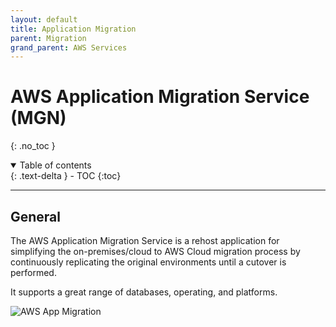 ```yaml
---
layout: default
title: Application Migration
parent: Migration
grand_parent: AWS Services
---
```


# AWS Application Migration Service (MGN)
{: .no_toc }

<details open markdown="block">
  <summary>
    Table of contents
  </summary>
  {: .text-delta }
- TOC
{:toc}
</details>

---

## General

The AWS Application Migration Service is a rehost application for simplifying the on-premises/cloud to AWS Cloud migration process by continuously replicating the original environments until a cutover is performed.

It supports a great range of databases, operating, and platforms.

![AWS App Migration](https://d1.awsstatic.com/pdp-headers/2022/application-migration/MGN-How-It-Works-Diagram_biggerfonts1.1cb6cd71af1796ed95842d71c7b7a588a81c442d.jpg)